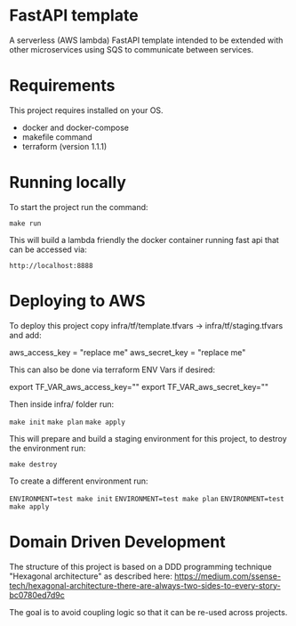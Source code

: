# FastAPI template

A serverless (AWS lambda) FastAPI template intended to be extended with other microservices using SQS to communicate between services.

# Requirements

This project requires installed on your OS.

- docker and docker-compose
- makefile command
- terraform (version 1.1.1)

# Running locally

To start the project run the command:

`make run`

This will build a lambda friendly the docker container running fast api that can be accessed via:

`http://localhost:8888`

# Deploying to AWS

To deploy this project copy infra/tf/template.tfvars -> infra/tf/staging.tfvars and add:

aws_access_key = "replace me"
aws_secret_key = "replace me"

This can also be done via terraform ENV Vars if desired:

export TF_VAR_aws_access_key=""
export TF_VAR_aws_secret_key=""

Then inside infra/ folder run:

`make init`
`make plan`
`make apply`

This will prepare and build a staging environment for this project, to destroy the environment run:

`make destroy`

To create a different environment run:

`ENVIRONMENT=test make init`
`ENVIRONMENT=test make plan`
`ENVIRONMENT=test make apply`

# Domain Driven Development

The structure of this project is based on a DDD programming technique "Hexagonal architecture" as described here:
https://medium.com/ssense-tech/hexagonal-architecture-there-are-always-two-sides-to-every-story-bc0780ed7d9c

The goal is to avoid coupling logic so that it can be re-used across projects.